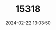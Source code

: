 ---
title: "15318"
category: "Oncorhynchus gilae"
draft: false
date: 2024-02-22 13:03:50
languages:
  English: ["Apache Trout"]
---